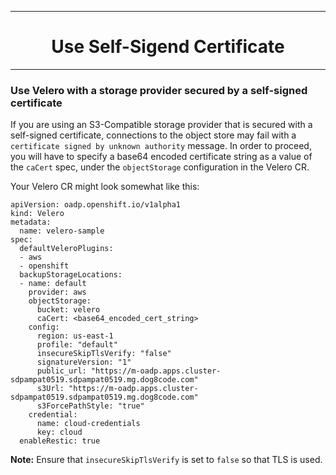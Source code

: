 <hr style="height:1px;border:none;color:#333;">
<h1 align="center">Use Self-Sigend Certificate</h1>
<hr style="height:1px;border:none;color:#333;">

### Use Velero with a storage provider secured by a self-signed certificate

If you are using an S3-Compatible storage provider that is secured with a 
self-signed certificate, connections to the object store may fail with a 
`certificate signed by unknown authority` message. In order to proceed, you will 
have to specify a base64 encoded certificate string as a value of the `caCert` 
spec, under the `objectStorage` configuration in the Velero CR.

Your Velero CR might look somewhat like this:

```
apiVersion: oadp.openshift.io/v1alpha1
kind: Velero
metadata:
  name: velero-sample
spec:
  defaultVeleroPlugins:
  - aws
  - openshift
  backupStorageLocations:
  - name: default
    provider: aws
    objectStorage:
      bucket: velero
      caCert: <base64_encoded_cert_string>
    config:
      region: us-east-1
      profile: "default"
      insecureSkipTlsVerify: "false"
      signatureVersion: "1"
      public_url: "https://m-oadp.apps.cluster-sdpampat0519.sdpampat0519.mg.dog8code.com"
      s3Url: "https://m-oadp.apps.cluster-sdpampat0519.sdpampat0519.mg.dog8code.com"
      s3ForcePathStyle: "true"
    credential:
      name: cloud-credentials
      key: cloud
  enableRestic: true
```
<b>Note:</b> Ensure that `insecureSkipTlsVerify` is set to `false` so that TLS 
is used.
